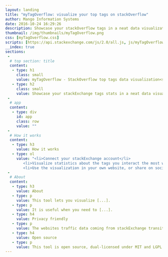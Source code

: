 ```yaml
---
layout: landing
title: "myTagOverflow: visualize your top tags on stackOverflow"
author: Mango Information Systems
date: 2016-10-24 16:29:26
description: Showcase your stackOverflow tags in a neat data visualization.
thumbnail: /img/thumbnails/myTagOverflow.png
css: [myTagOverflow.css]
scripts: [https://api.stackexchange.com/js/2.0/all.js, js/myTagOverflow.js]
__index: true
sections:
 -
  # top section: title
  content:
   - type: h1
     class: small
     value: myTagOverflow - StackOverflow top tags data visualization<sup style="color:#aaa;">beta</sup>
   - type: h2
     class: small
     value: Showcase your stackExchange tags stats in a neat data visualization.
 -
  # app
  content:
   - type: div
     id: app
     class: row
     value: ""
 -
  # How it works
  content:
   - type: h3
     value: How it works
   - type: ol
     value: "<li>Connect your stackExchange account</li>
		<li>Visualize statistics about the tags you interact the most with on stackExchange</li>
		<li>Use the visualization in your own website, or share on social media...</li>"
 -
  # About
  content:
   - type: h3
     value: About
   - type: p
     value: This tool lets you visualize [...].
   - type: p
     value: It is useful when you need to [...].
   - type: h4
     value: Privacy friendly
   - type: p
     value: The websites traffic data coming from stackExchange transits directly from stackExchange to your browser screen, without ever passing through our servers.
   - type: h4
     value: Open source
   - type: p
     value: This tool is open source, dual-licensed under MIT and LGPL. You can find the source code of this app <a href="https://github.com/Mango-information-systems/mango-is-website/">here</a>.
---
```

